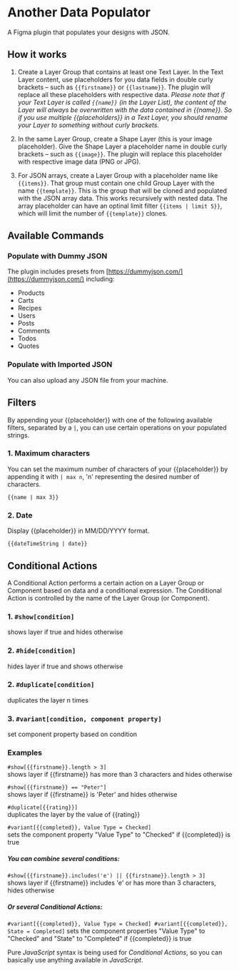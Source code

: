 # Another Data Populator

A Figma plugin that populates your designs with JSON.

## How it works

1. Create a Layer Group that contains at least one Text Layer. In the Text Layer content, use placeholders for you data fields in double curly brackets – such as `{{firstname}}` or `{{lastname}}`. The plugin will replace all these placeholders with respective data. _Please note that if your Text Layer is called `{{name}}` (in the Layer List), the content of the Layer will always be overwritten with the data contained in {{name}}. So if you use multiple {{placeholders}} in a Text Layer, you should rename your Layer to something without curly brackets._

2. In the same Layer Group, create a Shape Layer (this is your image placeholder). Give the Shape Layer a placeholder name in double curly brackets – such as `{{image}}`. The plugin will replace this placeholder with respective image data (PNG or JPG).

3. For JSON arrays, create a Layer Group with a placeholder name like `{{items}}`. That group must contain one child Group Layer with the name `{{template}}`. This is the group that will be cloned and populated with the JSON array data. This works recursively with nested data. The array placeholder can have an optinal limit filter `{{items | limit 5}}`, which will limit the number of `{{template}}` clones.

## Available Commands

### Populate with Dummy JSON
The plugin includes presets from [https://dummyjson.com/](https://dummyjson.com/) including:

- Products
- Carts
- Recipes
- Users
- Posts
- Comments
- Todos
- Quotes

### Populate with Imported JSON
You can also upload any JSON file from your machine.

## Filters
By appending your {{placeholder}} with one of the following available filters, separated by a `|`, you can use certain operations on your populated strings.

### 1. Maximum characters
You can set the maximum number of characters of your {{placeholder}} by appending it with `| max n`, 'n' representing the desired number of characters.

`{{name | max 3}}`

### 2. Date
Display {{placeholder}} in MM/DD/YYYY format.

`{{dateTimeString | date}}`

## Conditional Actions
A Conditional Action performs a certain action on a Layer Group or Component based on data and a conditional expression. The Conditional Action is controlled by the name of the Layer Group (or Component).

### 1. `#show[condition]`  
shows layer if true and hides otherwise

### 2. `#hide[condition]`  
hides layer if true and shows otherwise

### 2. `#duplicate[condition]`  
duplicates the layer n times

### 3. `#variant[condition, component property]`  
set component property based on condition

### Examples
`#show[{{firstname}}.length > 3]`  
shows layer if {{firstname}} has more than 3 characters and hides otherwise

`#show[{{firstname}} == "Peter"]`  
shows layer if {{firstname}} is 'Peter' and hides otherwise 

`#duplicate[{{rating}}]`  
duplicates the layer by the value of {{rating}}

`#variant[{{completed}}, Value Type = Checked]`  
sets the component property "Value Type" to "Checked" if {{completed}} is true

##### You can combine several conditions:

`#show[{{firstname}}.includes('e') || {{firstname}}.length > 3]`  
shows layer if {{firstname}} includes 'e' or has more than 3 characters, hides otherwise  

##### Or several Conditional Actions:

`#variant[{{completed}}, Value Type = Checked] #variant[{{completed}}, State = Completed]`
sets the component properties "Value Type" to "Checked" and "State" to "Completed" if {{completed}} is true

Pure _JavaScript_ syntax is being used for _Conditional Actions_, so you can basically use anything available in _JavaScript_.